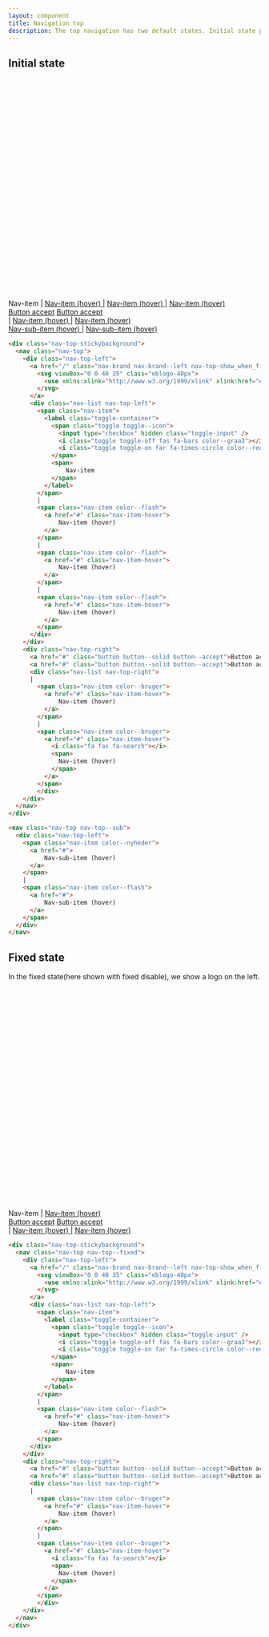 ```yaml
---
layout: component
title: Navigation top
description: The top navigation has two default states. Initial state placed relative to elements above it, and a version fixed to the top of the page.
---
```


## Initial state

<div class="nav-top-stickybackground">
  <nav class="nav-top">
    <div class="nav-top-left">
      <a href="/" class="nav-brand nav-brand--left nav-top-show_when_fixed">
        <svg viewBox="0 0 40 35" class="eblogo-40px">
          <use xmlns:xlink="http://www.w3.org/1999/xlink" xlink:href="#ekstrabladet"></use>
        </svg>
      </a>
      <div class="nav-list nav-top-left">
        <span class="nav-item">
          <label class="toggle-container">
            <span class="toggle toggle--icon">
              <input type="checkbox" hidden class="toggle-input" />
              <i class="toggle toggle-off fas fa-bars color--graa3"></i>
              <i class="toggle toggle-on far fa-times-circle color--reddark"></i>
            </span>
            <span>
                Nav-item
            </span>
          </label>
        </span>
        |
        <span class="nav-item color--flash">
          <a href="#" class="nav-item-hover">
              Nav-item (hover)
          </a>
        </span>
        |
        <span class="nav-item color--flash">
          <a href="#" class="nav-item-hover">
              Nav-item (hover)
          </a>
        </span>
        |
        <span class="nav-item color--flash">
          <a href="#" class="nav-item-hover">
              Nav-item (hover)
          </a>
        </span>
      </div>
    </div>
    <div class="nav-top-right">
      <a href="#" class="button button--solid button--accept">Button accept</a>
      <a href="#" class="button button--solid button--accept">Button accept</a>
      <div class="nav-list nav-top-right">
      |
        <span class="nav-item color--bruger">
          <a href="#" class="nav-item-hover">
              Nav-item (hover)
          </a>
        </span>
        |
        <span class="nav-item color--bruger">
          <a href="#" class="nav-item-hover">
            <i class="fa fas fa-search"></i>
            <span>
              Nav-item (hover)
            </span>
          </a>
        </span>
        </div>
    </div>
  </nav>
</div>

<nav class="nav-top nav-top--sub">
  <div class="nav-top-left">
    <span class="nav-item color--nyheder">
      <a href="#">
          Nav-sub-item (hover)
      </a>
    </span>
    |
    <span class="nav-item color--flash">
      <a href="#">
          Nav-sub-item (hover)
      </a>
    </span>
  </div>
</nav>

```html
<div class="nav-top-stickybackground">
  <nav class="nav-top">
    <div class="nav-top-left">
      <a href="/" class="nav-brand nav-brand--left nav-top-show_when_fixed">
        <svg viewBox="0 0 40 35" class="eblogo-40px">
          <use xmlns:xlink="http://www.w3.org/1999/xlink" xlink:href="#ekstrabladet"></use>
        </svg>
      </a>
      <div class="nav-list nav-top-left">
        <span class="nav-item">
          <label class="toggle-container">
            <span class="toggle toggle--icon">
              <input type="checkbox" hidden class="toggle-input" />
              <i class="toggle toggle-off fas fa-bars color--graa3"></i>
              <i class="toggle toggle-on far fa-times-circle color--reddark"></i>
            </span>
            <span>
                Nav-item
            </span>
          </label>
        </span>
        |
        <span class="nav-item color--flash">
          <a href="#" class="nav-item-hover">
              Nav-item (hover)
          </a>
        </span>
        |
        <span class="nav-item color--flash">
          <a href="#" class="nav-item-hover">
              Nav-item (hover)
          </a>
        </span>
        |
        <span class="nav-item color--flash">
          <a href="#" class="nav-item-hover">
              Nav-item (hover)
          </a>
        </span>
      </div>
    </div>
    <div class="nav-top-right">
      <a href="#" class="button button--solid button--accept">Button accept</a>
      <a href="#" class="button button--solid button--accept">Button accept</a>
      <div class="nav-list nav-top-right">
      |
        <span class="nav-item color--bruger">
          <a href="#" class="nav-item-hover">
              Nav-item (hover)
          </a>
        </span>
        |
        <span class="nav-item color--bruger">
          <a href="#" class="nav-item-hover">
            <i class="fa fas fa-search"></i>
            <span>
              Nav-item (hover)
            </span>
          </a>
        </span>
        </div>
    </div>
  </nav>
</div>

<nav class="nav-top nav-top--sub">
  <div class="nav-top-left">
    <span class="nav-item color--nyheder">
      <a href="#">
          Nav-sub-item (hover)
      </a>
    </span>
    |
    <span class="nav-item color--flash">
      <a href="#">
          Nav-sub-item (hover)
      </a>
    </span>
  </div>
</nav>
```

## Fixed state

In the fixed state(here shown with fixed disable), we show a logo on the left.

<div class="nav-top-stickybackground">
  <nav class="nav-top nav-top--fixed">
    <div class="nav-top-left">
      <a href="/" class="nav-brand nav-brand--left nav-top-show_when_fixed">
        <svg viewBox="0 0 40 35" class="eblogo-40px">
          <use xmlns:xlink="http://www.w3.org/1999/xlink" xlink:href="#ekstrabladet"></use>
        </svg>
      </a>
      <div class="nav-list nav-top-left">
        <span class="nav-item">
          <label class="toggle-container">
            <span class="toggle toggle--icon">
              <input type="checkbox" hidden class="toggle-input" />
              <i class="toggle toggle-off fas fa-bars color--graa3"></i>
              <i class="toggle toggle-on far fa-times-circle color--reddark"></i>
            </span>
            <span>
                Nav-item
            </span>
          </label>
        </span>
        |
        <span class="nav-item color--flash">
          <a href="#" class="nav-item-hover">
              Nav-item (hover)
          </a>
        </span>
      </div>
    </div>
    <div class="nav-top-right">
      <a href="#" class="button button--solid button--accept">Button accept</a>
      <a href="#" class="button button--solid button--accept">Button accept</a>
      <div class="nav-list nav-top-right">
      |
        <span class="nav-item color--bruger">
          <a href="#" class="nav-item-hover">
              Nav-item (hover)
          </a>
        </span>
        |
        <span class="nav-item color--bruger">
          <a href="#" class="nav-item-hover">
            <i class="fa fas fa-search"></i>
            <span>
              Nav-item (hover)
            </span>
          </a>
        </span>
        </div>
    </div>
  </nav>
</div>

```html
<div class="nav-top-stickybackground">
  <nav class="nav-top nav-top--fixed">
    <div class="nav-top-left">
      <a href="/" class="nav-brand nav-brand--left nav-top-show_when_fixed">
        <svg viewBox="0 0 40 35" class="eblogo-40px">
          <use xmlns:xlink="http://www.w3.org/1999/xlink" xlink:href="#ekstrabladet"></use>
        </svg>
      </a>
      <div class="nav-list nav-top-left">
        <span class="nav-item">
          <label class="toggle-container">
            <span class="toggle toggle--icon">
              <input type="checkbox" hidden class="toggle-input" />
              <i class="toggle toggle-off fas fa-bars color--graa3"></i>
              <i class="toggle toggle-on far fa-times-circle color--reddark"></i>
            </span>
            <span>
                Nav-item
            </span>
          </label>
        </span>
        |
        <span class="nav-item color--flash">
          <a href="#" class="nav-item-hover">
              Nav-item (hover)
          </a>
        </span>
      </div>
    </div>
    <div class="nav-top-right">
      <a href="#" class="button button--solid button--accept">Button accept</a>
      <a href="#" class="button button--solid button--accept">Button accept</a>
      <div class="nav-list nav-top-right">
      |
        <span class="nav-item color--bruger">
          <a href="#" class="nav-item-hover">
              Nav-item (hover)
          </a>
        </span>
        |
        <span class="nav-item color--bruger">
          <a href="#" class="nav-item-hover">
            <i class="fa fas fa-search"></i>
            <span>
              Nav-item (hover)
            </span>
          </a>
        </span>
        </div>
    </div>
  </nav>
</div>
```

